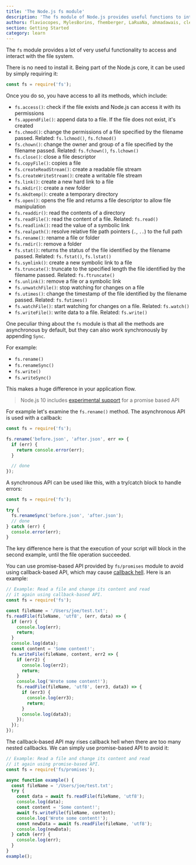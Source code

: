 ```yaml
---
title: 'The Node.js fs module'
description: 'The fs module of Node.js provides useful functions to interact with the file system'
authors: flaviocopes, MylesBorins, fhemberger, LaRuaNa, ahmadawais, clean99
section: Getting Started
category: learn
---
```


The `fs` module provides a lot of very useful functionality to access and interact with the file system.

There is no need to install it. Being part of the Node.js core, it can be used by simply requiring it:

```js
const fs = require('fs');
```

Once you do so, you have access to all its methods, which include:

* `fs.access()`: check if the file exists and Node.js can access it with its permissions
* `fs.appendFile()`: append data to a file. If the file does not exist, it's created
* `fs.chmod()`: change the permissions of a file specified by the filename passed. Related: `fs.lchmod()`, `fs.fchmod()`
* `fs.chown()`: change the owner and group of a file specified by the filename passed. Related: `fs.fchown()`, `fs.lchown()`
* `fs.close()`: close a file descriptor
* `fs.copyFile()`: copies a file
* `fs.createReadStream()`: create a readable file stream
* `fs.createWriteStream()`: create a writable file stream
* `fs.link()`: create a new hard link to a file
* `fs.mkdir()`: create a new folder
* `fs.mkdtemp()`: create a temporary directory
* `fs.open()`: opens the file and returns a file descriptor to allow file manipulation
* `fs.readdir()`: read the contents of a directory
* `fs.readFile()`: read the content of a file. Related: `fs.read()`
* `fs.readlink()`: read the value of a symbolic link
* `fs.realpath()`: resolve relative file path pointers (`.`, `..`) to the full path
* `fs.rename()`: rename a file or folder
* `fs.rmdir()`: remove a folder
* `fs.stat()`: returns the status of the file identified by the filename passed. Related: `fs.fstat()`, `fs.lstat()`
* `fs.symlink()`: create a new symbolic link to a file
* `fs.truncate()`: truncate to the specified length the file identified by the filename passed. Related: `fs.ftruncate()`
* `fs.unlink()`: remove a file or a symbolic link
* `fs.unwatchFile()`: stop watching for changes on a file
* `fs.utimes()`: change the timestamp of the file identified by the filename passed. Related: `fs.futimes()`
* `fs.watchFile()`: start watching for changes on a file. Related: `fs.watch()`
* `fs.writeFile()`: write data to a file. Related: `fs.write()`

One peculiar thing about the `fs` module is that all the methods are asynchronous by default, but they can also work synchronously by appending `Sync`.

For example:

* `fs.rename()`
* `fs.renameSync()`
* `fs.write()`
* `fs.writeSync()`

This makes a huge difference in your application flow.

> Node.js 10 includes [experimental support](https://nodejs.org/api/fs.html#fs_fs_promises_api) for a promise based API

For example let's examine the `fs.rename()` method. The asynchronous API is used with a callback:

```js
const fs = require('fs');

fs.rename('before.json', 'after.json', err => {
  if (err) {
    return console.error(err);
  }

  // done
});
```

A synchronous API can be used like this, with a try/catch block to handle errors:

```js
const fs = require('fs');

try {
  fs.renameSync('before.json', 'after.json');
  // done
} catch (err) {
  console.error(err);
}
```

The key difference here is that the execution of your script will block in the second example, until the file operation succeeded.

You can use promise-based API provided by `fs/promises` module to avoid using callback-based API, which may cause [callback hell](http://callbackhell.com/). Here is an example:

```js
// Example: Read a file and change its content and read
// it again using callback-based API.
const fs = require('fs');

const fileName = '/Users/joe/test.txt';
fs.readFile(fileName, 'utf8', (err, data) => {
  if (err) {
    console.log(err);
    return;
  }
  console.log(data);
  const content = 'Some content!';
  fs.writeFile(fileName, content, err2 => {
    if (err2) {
      console.log(err2);
      return;
    }
    console.log('Wrote some content!');
    fs.readFile(fileName, 'utf8', (err3, data3) => {
      if (err3) {
        console.log(err3);
        return;
      }
      console.log(data3);
    });
  });
});
```

The callback-based API may rises callback hell when there are too many nested callbacks. We can simply use promise-based API to avoid it:

```js
// Example: Read a file and change its content and read
// it again using promise-based API.
const fs = require('fs/promises');

async function example() {
  const fileName = '/Users/joe/test.txt';
  try {
    const data = await fs.readFile(fileName, 'utf8');
    console.log(data);
    const content = 'Some content!';
    await fs.writeFile(fileName, content);
    console.log('Wrote some content!');
    const newData = await fs.readFile(fileName, 'utf8');
    console.log(newData);
  } catch (err) {
    console.log(err);
  }
}
example();
```
